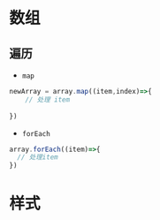 # 数组

## 遍历

- `map`

```javascript
newArray = array.map((item,index)=>{
    // 处理 item
   
})
```

- `forEach`

```javascript
array.forEach((item)=>{
  // 处理item
})
```

# 样式

